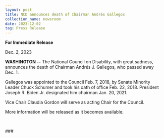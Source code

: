 ```yaml
---
layout: post
title: NCD announces death of Chairman Andrés Gallegos
collection_name: newsroom
date: 2023-12-02
tag: Press Release
---
```

**For Immediate Release**                                                                 

Dec. 2, 2023                                       

**WASHINGTON --** The National Council on Disability, with great sadness, announces the death of Chairman Andrés J. Gallegos, who passed away Dec. 1. 

Gallegos was appointed to the Council Feb. 7, 2018, by Senate Minority Leader Chuck Schumer and took his oath of office Feb. 22, 2018. President Joseph R. Biden Jr. designated him chairman Jan. 20, 2021. 

Vice Chair Claudia Gordon will serve as acting Chair for the Council. 

More information will be released as it becomes available.

 

\###